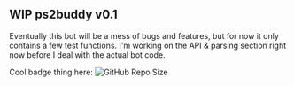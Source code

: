 ## WIP ps2buddy v0.1

Eventually this bot will be a mess of bugs and features, but for now it only contains
a few test functions. I'm working on the API & parsing section right now before I deal
with the actual bot code.


Cool badge thing here:
![GitHub Repo Size](https://img.shields.io/github/commit-activity/w/lvl-6/ps2-buddy?color=00CC00&style=plastic)

